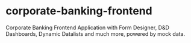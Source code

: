 # corporate-banking-frontend
Corporate Banking Frontend Application with Form Designer, D&amp;D Dashboards, Dynamic Datalists and much more, powered by mock data.
